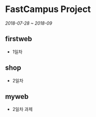# FastCampus Project

*2018-07-28 ~ 2018-09*

## firstweb

- 1일차

## shop

- 2일차

## myweb

- 2일차 과제

